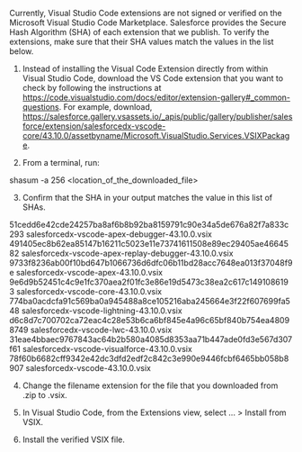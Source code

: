 Currently, Visual Studio Code extensions are not signed or verified on the
Microsoft Visual Studio Code Marketplace. Salesforce provides the Secure Hash
Algorithm (SHA) of each extension that we publish. To verify the extensions,
make sure that their SHA values match the values in the list below.

1.  Instead of installing the Visual Code Extension directly from within Visual
    Studio Code, download the VS Code extension that you want to check by
    following the instructions at
    https://code.visualstudio.com/docs/editor/extension-gallery#_common-questions.
    For example, download,
    https://salesforce.gallery.vsassets.io/_apis/public/gallery/publisher/salesforce/extension/salesforcedx-vscode-core/43.10.0/assetbyname/Microsoft.VisualStudio.Services.VSIXPackage.

2.  From a terminal, run:

shasum -a 256 <location_of_the_downloaded_file>

3.  Confirm that the SHA in your output matches the value in this list of SHAs.

51cedd6e42cde24257ba8af6b8b92ba8159791c90e34a5de676a82f7a833c293 salesforcedx-vscode-apex-debugger-43.10.0.vsix
491405ec8b62ea85147b16211c5023e11e73741611508e89ec29405ae4664582 salesforcedx-vscode-apex-replay-debugger-43.10.0.vsix
9733f8236ab00f10bd647b1066736d6dfc06b11bd28acc7648ea013f37048f9e salesforcedx-vscode-apex-43.10.0.vsix
9e6d9b52451c4c9e1fc370aea2f01fc3e86e19d5473c38ea2c617c1491086193 salesforcedx-vscode-core-43.10.0.vsix
774ba0acdcfa91c569ba0a945488a8ce105216aba245664e3f22f607699fa548 salesforcedx-vscode-lightning-43.10.0.vsix
d6c8d7c700702ca72eac4c28e53b6ca6bf845e4a96c65bf840b754ea48098749 salesforcedx-vscode-lwc-43.10.0.vsix
31eae4bbaec9767843ac64b2b580a4085d8353aa71b447ade0fd3e567d307f61 salesforcedx-vscode-visualforce-43.10.0.vsix
78f60b6682cff9342e42dc3dfd2edf2c842c3e990e9446fcbf6465bb058b8907 salesforcedx-vscode-43.10.0.vsix

4.  Change the filename extension for the file that you downloaded from .zip to
    .vsix.

5.  In Visual Studio Code, from the Extensions view, select ... > Install from
    VSIX.

6.  Install the verified VSIX file.
